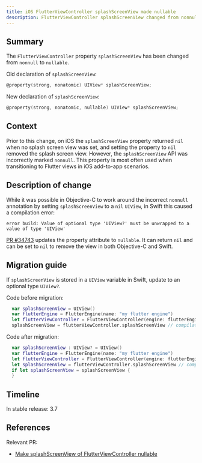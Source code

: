 ```yaml
---
title: iOS FlutterViewController splashScreenView made nullable
description: FlutterViewController splashScreenView changed from nonnull to nullable.
---
```


## Summary

The `FlutterViewController` property `splashScreenView` has been changed from `nonnull` to `nullable`.

Old declaration of `splashScreenView`:

```objective-c
@property(strong, nonatomic) UIView* splashScreenView;
```

New declaration of `splashScreenView`:

```objective-c
@property(strong, nonatomic, nullable) UIView* splashScreenView;
```

## Context

Prior to this change, on iOS the `splashScreenView` property returned `nil` when no splash screen view
was set, and setting the property to `nil` removed the splash screen view. However, the 
`splashScreenView` API was incorrectly marked `nonnull`. This property is most often used
when transitioning to Flutter views in iOS add-to-app scenarios.

## Description of change

While it was possible in Objective-C to work around the incorrect `nonnull` annotation by setting
`splashScreenView` to a `nil` `UIView`, in Swift this caused a compilation error:
```
error build: Value of optional type 'UIView?' must be unwrapped to a value of type 'UIView'
```
[PR #34743][] updates the property attribute to `nullable`. It can return `nil` and can be set to `nil` to remove the view in both Objective-C and Swift.

## Migration guide

If `splashScreenView` is stored in a `UIView` variable in Swift, update to an optional type `UIView?`.
 
Code before migration:

```swift
  var splashScreenView = UIView()
  var flutterEngine = FlutterEngine(name: "my flutter engine")
  let flutterViewController = FlutterViewController(engine: flutterEngine, nibName: nil, bundle: nil)
  splashScreenView = flutterViewController.splashScreenView // compilation error: Value of optional type 'UIView?' must be unwrapped to a value of type 'UIView'
```

Code after migration:

```swift
  var splashScreenView : UIView? = UIView()
  var flutterEngine = FlutterEngine(name: "my flutter engine")
  let flutterViewController = FlutterViewController(engine: flutterEngine, nibName: nil, bundle: nil)
  let splashScreenView = flutterViewController.splashScreenView // compiles successfully
  if let splashScreenView = splashScreenView {
  }
```

## Timeline

In stable release: 3.7

## References

Relevant PR:
* [Make splashScreenView of FlutterViewController nullable][]

[Make splashScreenView of FlutterViewController nullable]: {{site.github}}/flutter/engine/pull/34743
[PR #34743]: {{site.github}}/flutter/engine/pull/34743
